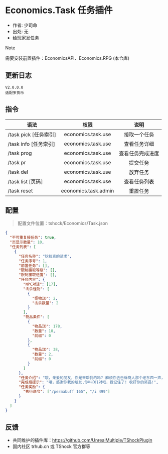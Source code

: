 # Economics.Task 任务插件

- 作者: 少司命
- 出处: 无
- 给玩家发任务

> [!NOTE]  
> 需要安装前置插件：EconomicsAPI、Economics.RPG (本仓库) 

## 更新日志

```
V2.0.0.0
适配多货币
```

## 指令

| 语法                  |         权限         |       说明       |
| --------------------- | :------------------: | :--------------: |
| /task pick [任务索引] |  economics.task.use  |   接取一个任务   |
| /task info [任务索引] |  economics.task.use  |   查看任务详细   |
| /task prog            |  economics.task.use  | 查看任务完成进度 |
| /task pr              |  economics.task.use  |     提交任务     |
| /task del             |  economics.task.use  |     放弃任务     |
| /task list [页码]     |  economics.task.use  |   查看任务列表   |
| /task reset           | economics.task.admin |     重置任务     |

## 配置
> 配置文件位置：tshock/Economics/Task.json
```json
{
  "不可重复接任务": true,
  "页显示数量": 10,
  "任务列表": [
    {
      "任务名称": "狄拉克的请求",
      "任务序号": 1,
      "前置任务": [],
      "限制接取等级": [],
      "限制接取进度": [],
      "任务内容": {
        "NPC对话": [17],
        "击杀怪物": [
          {
            "怪物ID": 2,
            "击杀数量": 2
          }
        ],
        "物品条件": [
          {
            "物品ID": 178,
            "数量": 10,
            "前缀": 0
          },
          {
            "物品ID": 38,
            "数量": 2,
            "前缀": 0
          }
        ]
      },
      "任务介绍": "哦，亲爱的朋友，你是来帮我的吗? 麻烦你去告诉商人那个老东西一声，让他不要忘记了我的生日，还有一件事最近有两只可恶的恶魔之眼，在我家附近，帮我杀掉他，并把晶状体给我，我还需要你去给我找几个红水晶，我要用这些打造一个神奇的小东西。作为报酬，我会请树妖对你进行赐福，在赠予你一些药水，它会让你更好的活下去。",
      "完成后提示": "哦，感谢你我的朋友,你叫{0}对吧，我记住了! 收好你的奖品!",
      "任务奖励": {
        "执行命令": ["/permabuff 165", "/i 499"]
      }
    }
  ]
}
```

## 反馈

- 共同维护的插件库：https://github.com/UnrealMultiple/TShockPlugin
- 国内社区 trhub.cn 或 TShock 官方群等
